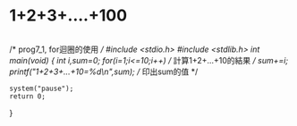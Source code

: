 #  1+2+3+....+100
```
```
 /* prog7_1, for迴圈的使用 */
 #include <stdio.h>
 #include <stdlib.h>
 int main(void)
 {
    int i,sum=0;
    for(i=1;i<=10;i++)			/* 計算1+2+...+10的結果 */
       sum+=i;
    printf("1+2+3+...+10=%d\n",sum);	/* 印出sum的值 */
   
    system("pause");
    return 0;
 }
```
```

